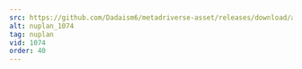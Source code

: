 ```yaml
---
src: https://github.com/Dadaism6/metadriverse-asset/releases/download/assetsv1.0.4/nuplan_1074.mp4
alt: nuplan_1074
tag: nuplan
vid: 1074
order: 40
---
```

